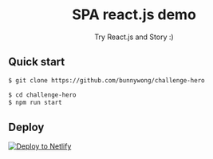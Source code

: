 <h1 align="center">
  SPA react.js demo
</h1>
<p align="center">
  Try React.js and Story :)

## Quick start

```bash
$ git clone https://github.com/bunnywong/challenge-hero

$ cd challenge-hero
$ npm run start
```

## Deploy

[![Deploy to Netlify](https://www.netlify.com/img/deploy/button.svg)](https://app.netlify.com/start/deploy?repository=https://github.com/markoradak/gatsby-starter-storybook)
